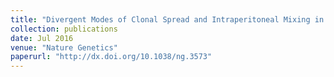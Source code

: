 ```yaml
---
title: "Divergent Modes of Clonal Spread and Intraperitoneal Mixing in High-Grade Serous Ovarian Cancer"
collection: publications
date: Jul 2016
venue: "Nature Genetics"
paperurl: "http://dx.doi.org/10.1038/ng.3573"
---
```

